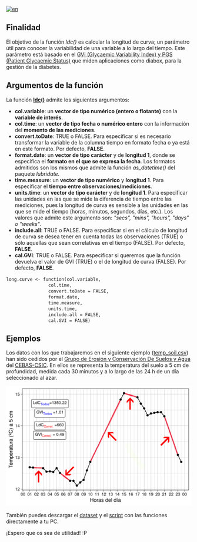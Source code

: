 [![en](https://img.shields.io/badge/lang-en-red.svg)](https://x.com/?mx=2)

## Finalidad

El objetivo de la función *ldc()* es calcular la longitud de curva; un parámetro útil para conocer la variabilidad de una variable a lo largo del tiempo. Este parámetro está basado en el [GVI (Glycaemic Variability Index) y PGS (Patient Glycaemic Status)](https://bionicwookiee.com/2020/02/26/cgm-metrics-gvi-pgs/) que miden aplicaciones como diabox, para la gestión de la diabetes.

## Argumentos de la función

La función [**ldc()**](https://x.com/?mx=2) admite los siguientes argumentos:

- **col.variable**: un **vector de tipo numérico (entero o flotante)** con la **variable de interés**.
- **col.time**: un **vector de tipo fecha o numérico entero** con la información del **momento de las mediciones**.
- **convert.toDate**: TRUE o FALSE. Para especificar si es necesario transformar la variable de la columna tiempo en formato fecha o ya está en este formato. Por defecto, **FALSE**.
- **format.date**: un **vector de tipo carácter** y de **longitud 1**, donde se especifica el **formato en el que se expresa la fecha**. Los formatos admitidos son los mismos que admite la función *as_datetime()* del paquete *lubridate*.
- **time.measure**: un **vector de tipo numérico** y **longitud 1**. Para especificar el **tiempo entre observaciones/mediciones**.
- **units.time**: un **vector de tipo carácter** y de **longitud 1**. Para especificar las unidades en las que se mide la diferencia de tiempo entre las mediciones, pues la longitud de curva es sensible a las unidades en las que se mide el tiempo (horas, minutos, segundos, días, etc.). Los valores que admite este argumento son: *"secs", "mins", "hours", "days" o "weeks"*.
- **include.all**: TRUE o FALSE. Para especificar si en el cálculo de longitud de curva se desea tener en cuenta todas las observaciones (TRUE) o sólo aquellas que sean correlativas en el tiempo (FALSE). Por defecto, **FALSE**.
- **cal.GVI**: TRUE o FALSE. Para especificar si queremos que la función devuelva el valor de GVI (TRUE) o el de longitud de curva (FALSE). Por defecto, **FALSE**.

```
long.curve <- function(col.variable, 
                col.time,
                convert.toDate = FALSE,
                format.date,
                time.measure,
                units.time,
                include.all = FALSE, 
                cal.GVI = FALSE)
```

## Ejemplos

Los datos con los que trabajaremos en el siguiente ejemplo ([temp_soil.csv](datos_prueba/temp_soil.csv)) han sido cedidos por el [Grupo de Erosión y Conservación De Suelos y Agua](http://www.soilwaterconservation.es/) del [CEBAS-CSIC](http://www.cebas.csic.es/index.html). En ellos se representa la temperatura del suelo a 5 cm de profundidad, medida cada 30 minutos y a lo largo de las 24 h de un día seleccionado al azar.


![Blabla](datos_prueba/Grafico_ejemplo.png "Representación gráfica de la temperatura del suelo a 5cm de profundidad durante 24h. En rojo y con flechas rojas están señalados los segmentos que unen puntos no correlativos en el tiempo")



También puedes descargar el [dataset](https://github.com/EfraCL/Conductividad_hidraulica/blob/main/prueba_chsgroups.csv) y el [script](https://github.com/EfraCL/Conductividad_hidraulica/blob/main/Script_chs_chsgroups_functions.R) con las funciones directamente a tu PC.

¡Espero que os sea de utilidad! :P
